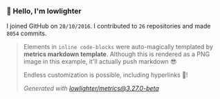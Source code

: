 ### 👋 Hello, I'm lowlighter

I joined GitHub on `20/10/2016`.
I contributed to `26` repositories and made `8054` commits.

> Elements in `inline code-blocks` were auto-magically templated by **metrics markdown template**.
> Although this is rendered as a PNG image in this example, it'll actually push markdown 😎
>
> Endless customization is possible, including hyperlinks 🎉!
>
> *Generated with [lowlighter/metrics@3.27.0-beta](https://github.com/lowlighter/metrics)*
